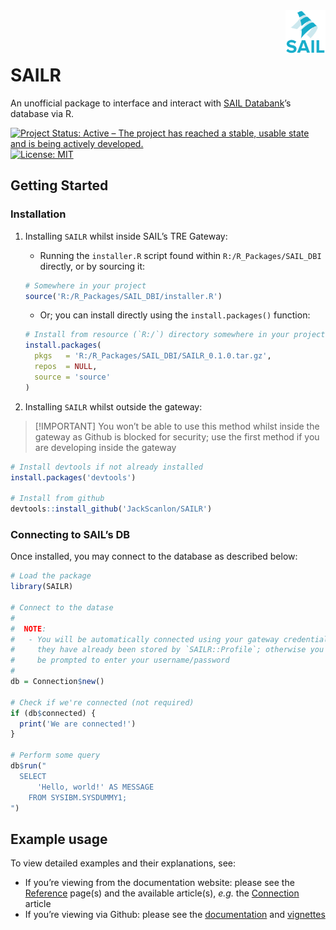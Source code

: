 
<!-- README.md is generated from README.Rmd. Please edit that file -->

<picture>
<source media="(prefers-color-scheme: dark)" srcset="man/assets/sail-darkmode.png">
<img align="right" src="man/assets/sail-lightmode.png" alt="SAIL Databank Logo" height="70" title="SAIL Databank">
</picture>

<br/> <br/>

# SAILR

An unofficial package to interface and interact with [SAIL
Databank](https://saildatabank.com)’s database via R.

<!-- badges: start -->

[![Project Status: Active – The project has reached a stable, usable
state and is being actively
developed.](https://www.repostatus.org/badges/latest/active.svg)](https://www.repostatus.org/#active)
[![License:
MIT](https://img.shields.io/badge/license-MIT-blue)](https://www.tldrlegal.com/license/mit-license)
<!-- badges: end -->

## Getting Started

### Installation

1.  Installing `SAILR` whilst inside SAIL’s TRE Gateway:
    - Running the `installer.R` script found within
      `R:/R_Packages/SAIL_DBI` directly, or by sourcing it:

    ``` r
    # Somewhere in your project
    source('R:/R_Packages/SAIL_DBI/installer.R')
    ```

    - Or; you can install directly using the `install.packages()`
      function:

    ``` r
    # Install from resource (`R:/`) directory somewhere in your project
    install.packages(
      pkgs   = 'R:/R_Packages/SAIL_DBI/SAILR_0.1.0.tar.gz',
      repos  = NULL,
      source = 'source'
    )
    ```
2.  Installing `SAILR` whilst outside the gateway:

> \[!IMPORTANT\] You won’t be able to use this method whilst inside the
> gateway as Github is blocked for security; use the first method if you
> are developing inside the gateway

``` r
# Install devtools if not already installed
install.packages('devtools')

# Install from github
devtools::install_github('JackScanlon/SAILR')
```

### Connecting to SAIL’s DB

Once installed, you may connect to the database as described below:

``` r
# Load the package
library(SAILR)

# Connect to the datase
#
#  NOTE:
#   - You will be automatically connected using your gateway credentials if
#     they have already been stored by `SAILR::Profile`; otherwise you will
#     be prompted to enter your username/password
#
db = Connection$new()

# Check if we're connected (not required)
if (db$connected) {
  print('We are connected!')
}

# Perform some query
db$run("
  SELECT
      'Hello, world!' AS MESSAGE
    FROM SYSIBM.SYSDUMMY1;
")
```

## Example usage

To view detailed examples and their explanations, see:

- If you’re viewing from the documentation website: please see the
  [Reference](reference/index.html) page(s) and the available
  article(s), *e.g.* the [Connection](articles/Connection.html) article
- If you’re viewing via Github: please see the [documentation](./man)
  and [vignettes](./vignettes)
